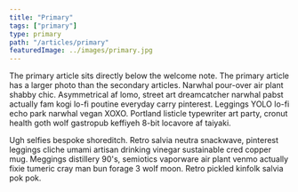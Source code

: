 ```yaml
---
title: "Primary"
tags: ["primary"]
type: primary
path: "/articles/primary"
featuredImage: ../images/primary.jpg
---
```

The primary article sits directly below the welcome note. The primary article has a larger photo than the secondary articles.  Narwhal pour-over air plant shabby chic. Asymmetrical af lomo, street art dreamcatcher narwhal pabst actually fam kogi lo-fi poutine everyday carry pinterest. Leggings YOLO lo-fi echo park narwhal vegan XOXO. Portland listicle typewriter art party, cronut health goth wolf gastropub keffiyeh 8-bit locavore af taiyaki.

Ugh selfies bespoke shoreditch. Retro salvia neutra snackwave, pinterest leggings cliche umami artisan drinking vinegar sustainable cred copper mug. Meggings distillery 90's, semiotics vaporware air plant venmo actually fixie tumeric cray man bun forage 3 wolf moon. Retro pickled kinfolk salvia pok pok.